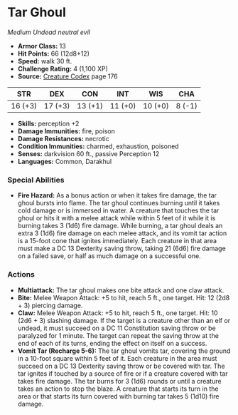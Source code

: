 # Tar Ghoul

*Medium* *Undead* *neutral evil*

- **Armor Class:** 13
- **Hit Points:** 66 (12d8+12)
- **Speed:** walk 30 ft.
- **Challenge Rating:** 4 (1,100 XP)
- **Source:** [Creature Codex](https://koboldpress.com/kpstore/product/creature-codex-for-5th-edition-dnd) page 176

| STR | DEX | CON | INT | WIS | CHA |
| --- | --- | --- | --- | --- | --- |
| 16 (+3) | 17 (+3) | 13 (+1) | 11 (+0) | 10 (+0) | 8 (-1) |

- **Skills:** perception +2
- **Damage Immunities:** fire, poison
- **Damage Resistances:** necrotic
- **Condition Immunities:** charmed, exhaustion, poisoned
- **Senses:** darkvision 60 ft., passive Perception 12
- **Languages:** Common, Darakhul

### Special Abilities

- **Fire Hazard:** As a bonus action or when it takes fire damage, the tar ghoul bursts into flame. The tar ghoul continues burning until it takes cold damage or is immersed in water. A creature that touches the tar ghoul or hits it with a melee attack while within 5 feet of it while it is burning takes 3 (1d6) fire damage. While burning, a tar ghoul deals an extra 3 (1d6) fire damage on each melee attack, and its vomit tar action is a 15-foot cone that ignites immediately. Each creature in that area must make a DC 13 Dexterity saving throw, taking 21 (6d6) fire damage on a failed save, or half as much damage on a successful one.

### Actions

- **Multiattack:** The tar ghoul makes one bite attack and one claw attack.
- **Bite:** Melee Weapon Attack: +5 to hit, reach 5 ft., one target. Hit: 12 (2d8 + 3) piercing damage.
- **Claw:** Melee Weapon Attack: +5 to hit, reach 5 ft., one target. Hit: 10 (2d6 + 3) slashing damage. If the target is a creature other than an elf or undead, it must succeed on a DC 11 Constitution saving throw or be paralyzed for 1 minute. The target can repeat the saving throw at the end of each of its turns, ending the effect on itself on a success.
- **Vomit Tar (Recharge 5-6):** The tar ghoul vomits tar, covering the ground in a 10-foot square within 5 feet of it. Each creature in the area must succeed on a DC 13 Dexterity saving throw or be covered with tar. The tar ignites if touched by a source of fire or if a creature covered with tar takes fire damage. The tar burns for 3 (1d6) rounds or until a creature takes an action to stop the blaze. A creature that starts its turn in the area or that starts its turn covered with burning tar takes 5 (1d10) fire damage.



